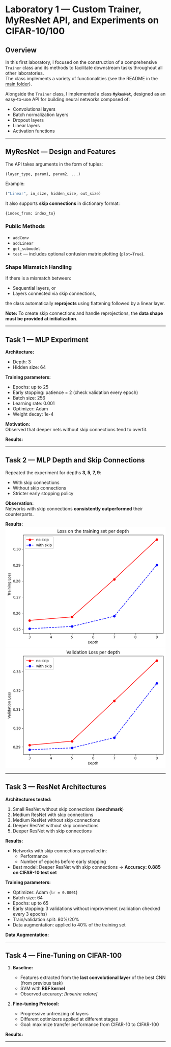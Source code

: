 # Laboratory 1 — Custom Trainer, MyResNet API, and Experiments on CIFAR-10/100

## Overview

In this first laboratory, I focused on the construction of a comprehensive `Trainer` class and its methods to facilitate downstream tasks throughout all other laboratories.  
The class implements a variety of functionalities (see the README in the [main folder](../README.md)).

Alongside the `Trainer` class, I implemented a class **`MyResNet`**, designed as an easy-to-use API for building neural networks composed of:

- Convolutional layers  
- Batch normalization layers  
- Dropout layers  
- Linear layers  
- Activation functions  

---

## MyResNet — Design and Features

The API takes arguments in the form of tuples:

```
(layer_type, param1, param2, ...)
```
Example:  
```python
("Linear", in_size, hidden_size, out_size)
```

It also supports **skip connections** in dictionary format:
```python
{index_from: index_to}
```

### Public Methods
- `addConv`
- `addLinear`
- `get_submodel`
- `test` — includes optional confusion matrix plotting (`plot=True`).

### Shape Mismatch Handling
If there is a mismatch between:
- Sequential layers, or
- Layers connected via skip connections,  

the class automatically **reprojects** using flattening followed by a linear layer.

**Note:** To create skip connections and handle reprojections, the **data shape must be provided at initialization**.

---

## Task 1 — MLP Experiment

**Architecture:**  
- Depth: 3  
- Hidden size: 64  

**Training parameters:**  
- Epochs: up to 25  
- Early stopping: patience = 2 (check validation every epoch)  
- Batch size: 256  
- Learning rate: 0.001  
- Optimizer: Adam  
- Weight decay: 1e-4  

**Motivation:**  
Observed that deeper nets without skip connections tend to overfit.

**Results:**  
<!-- Inserire qui tabella o grafico con performance su train/validation/test -->

---

## Task 2 — MLP Depth and Skip Connections

Repeated the experiment for depths **3, 5, 7, 9**:

- With skip connections  
- Without skip connections  
- Stricter early stopping policy  

**Observation:**  
Networks with skip connections **consistently outperformed** their counterparts.

**Results:**  
![Train MLP](images/LAB1/various_depth_trainMLP.png "Losses and accs MLP various depths")
![Val MLP](images/LAB1/various_depth_valMLP.png "Losses and accs MLP various depths")

---

## Task 3 — ResNet Architectures

**Architectures tested:**
1. Small ResNet without skip connections (**benchmark**)
2. Medium ResNet with skip connections
3. Medium ResNet without skip connections
4. Deeper ResNet without skip connections
5. Deeper ResNet with skip connections

**Results:**
- Networks with skip connections prevailed in:
  - Performance
  - Number of epochs before early stopping  
- Best model: Deeper ResNet with skip connections → **Accuracy: 0.885 on CIFAR-10 test set**

**Training parameters:**
- Optimizer: Adam (`lr = 0.0001`)
- Batch size: 64
- Epochs: up to 65
- Early stopping: 3 validations without improvement (validation checked every 3 epochs)
- Train/validation split: 80%/20%
- Data augmentation: applied to 40% of the training set

**Data Augmentation:**
<!-- Inserire qui tabella con le trasformazioni di data augmentation -->

---

## Task 4 — Fine-Tuning on CIFAR-100

1. **Baseline:**  
   - Features extracted from the **last convolutional layer** of the best CNN (from previous task)
   - SVM with **RBF kernel**  
   - Observed accuracy: *[Inserire valore]*  
   <!-- Inserire qui eventuale immagine/grafico della baseline -->

2. **Fine-tuning Protocol:**  
   - Progressive unfreezing of layers  
   - Different optimizers applied at different stages  
   - Goal: maximize transfer performance from CIFAR-10 to CIFAR-100

**Results:**  
<!-- Inserire qui grafici e tabelle prima/dopo fine-tuning -->

---


